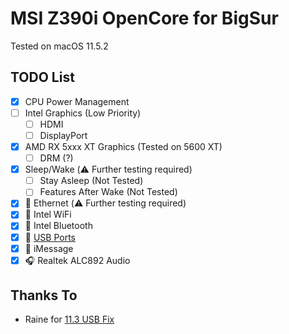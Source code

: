 # MSI Z390i OpenCore for BigSur

Tested on macOS 11.5.2

## TODO List

- [x] CPU Power Management
- [ ] Intel Graphics (Low Priority)
  - [ ] HDMI
  - [ ] DisplayPort
- [x] AMD RX 5xxx XT Graphics (Tested on 5600 XT)
  - [ ] DRM (?)
- [x] Sleep/Wake (⚠️ Further testing required)
  - [ ] Stay Asleep (Not Tested)
  - [ ] Features After Wake (Not Tested)
- [x] 📶 Ethernet (⚠️ Further testing required)
- [x] 📶 Intel WiFi
- [x] 📶 Intel Bluetooth
- [x] 🔌 [USB Ports](USB.png)
- [x] 💬 iMessage
- [x] 🎧 Realtek ALC892 Audio

## Thanks To

- Raine for [11.3 USB Fix](https://hackintosher.com/forums/thread/guide-how-to-properly-map-your-usb-ports-for-opencore-big-sur-11-4.11426/)
